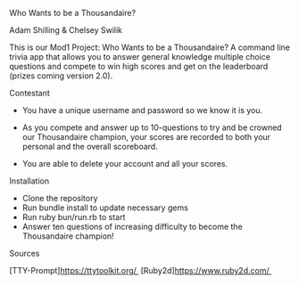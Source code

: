 Who Wants to be a Thousandaire? 

Adam Shilling & Chelsey Swilik 

This is our Mod1 Project: Who Wants to be a Thousandaire? A command line trivia app that allows you to answer general knowledge multiple choice questions and compete to win high scores and get on the leaderboard (prizes coming version 2.0).

Contestant 

- You have a unique username and password so we know it is you. 

- As you compete and answer up to 10-questions to try and be crowned our Thousandaire champion, your scores are recorded to both your personal and the overall scoreboard. 

- You are able to delete your account and all your scores. 


Installation 

 
- Clone the repository
- Run bundle install to update necessary gems
- Run ruby bun/run.rb to start
- Answer ten questions of increasing difficulty to become the Thousandaire champion! 

Sources

[TTY-Prompt]https://ttytoolkit.org/ 
[Ruby2d]https://www.ruby2d.com/ 
